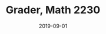 ---
title: "Grader, Math 2230"
collection: teaching
type: "Undergraduate course"
permalink: /teaching/2019-fall
venue: "Cornell University"
date: 2019-09-01
location: "Ithaca, New York"
---